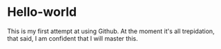 # Hello-world
This is my first attempt at using Github. At the moment it's all trepidation, that said, I am confident that I will master this.
